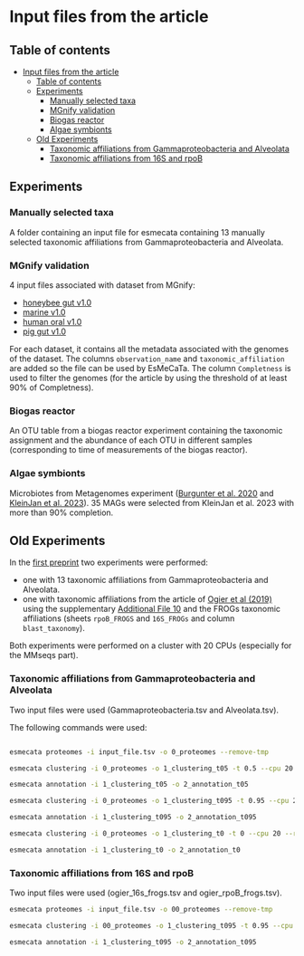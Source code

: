 # Input files from the article

## Table of contents
- [Input files from the article](#input-files-from-the-article)
  - [Table of contents](#table-of-contents)
  - [Experiments](#experiments)
    - [Manually selected taxa](#manually-selected-taxa)
    - [MGnify validation](#mgnify-validation)
    - [Biogas reactor](#biogas-reactor)
    - [Algae symbionts](#algae-symbionts)
  - [Old Experiments](#old-experiments)
    - [Taxonomic affiliations from Gammaproteobacteria and Alveolata](#taxonomic-affiliations-from-gammaproteobacteria-and-alveolata)
    - [Taxonomic affiliations from 16S and rpoB](#taxonomic-affiliations-from-16s-and-rpob)

## Experiments

### Manually selected taxa

A folder containing an input file for esmecata containing 13 manually selected taxonomic affiliations from Gammaproteobacteria and Alveolata.

### MGnify validation

4 input files associated with dataset from MGnify:
- [honeybee gut v1.0](https://ftp.ebi.ac.uk/pub/databases/metagenomics/mgnify_genomes/honeybee-gut/v1.0/)
- [marine v1.0](https://ftp.ebi.ac.uk/pub/databases/metagenomics/mgnify_genomes/marine/v1.0/)
- [human oral v1.0](https://ftp.ebi.ac.uk/pub/databases/metagenomics/mgnify_genomes/human-oral/v1.0/)
- [pig gut v1.0](https://ftp.ebi.ac.uk/pub/databases/metagenomics/mgnify_genomes/pig-gut/v1.0/)

For each dataset, it contains all the metadata associated with the genomes of the dataset. The columns `observation_name` and `taxonomic_affiliation` are added so the file can be used by EsMeCaTa.
The column `Completness` is used to filter the genomes (for the article by using the threshold of at least 90% of Completness).

### Biogas reactor

An OTU table from a biogas reactor experiment containing the taxonomic assignment and the abundance of each OTU in different samples (corresponding to time of measurements of the biogas reactor).

### Algae symbionts

Microbiotes from Metagenomes experiment ([Burgunter et al. 2020](https://doi.org/10.3389/fmars.2020.00085) and [KleinJan et al. 2023](https://doi.org/10.1111/mec.16766)). 35 MAGs were selected from KleinJan et al. 2023 with more than 90% completion.

## Old Experiments

In the [first preprint](https://www.biorxiv.org/content/10.1101/2022.03.16.484574v1) two experiments were performed:

- one with 13 taxonomic affiliations from Gammaproteobacteria and Alveolata.
- one with taxonomic affiliations from the article of [Ogier et al (2019)](https://bmcmicrobiol.biomedcentral.com/articles/10.1186/s12866-019-1546-z) using the supplementary [Additional File 10](https://static-content.springer.com/esm/art%3A10.1186%2Fs12866-019-1546-z/MediaObjects/12866_2019_1546_MOESM10_ESM.xlsx) and the FROGs taxonomic affiliations (sheets `rpoB_FROGS` and `16S_FROGs` and column `blast_taxonomy`).

Both experiments were performed on a cluster with 20 CPUs (especially for the MMseqs part).

### Taxonomic affiliations from Gammaproteobacteria and Alveolata

Two input files were used (Gammaproteobacteria.tsv and Alveolata.tsv).

The following commands were used:

```bash

esmecata proteomes -i input_file.tsv -o 0_proteomes --remove-tmp

esmecata clustering -i 0_proteomes -o 1_clustering_t05 -t 0.5 --cpu 20 --remove-tmp

esmecata annotation -i 1_clustering_t05 -o 2_annotation_t05

esmecata clustering -i 0_proteomes -o 1_clustering_t095 -t 0.95 --cpu 20 --remove-tmp

esmecata annotation -i 1_clustering_t095 -o 2_annotation_t095

esmecata clustering -i 0_proteomes -o 1_clustering_t0 -t 0 --cpu 20 --remove-tmp

esmecata annotation -i 1_clustering_t0 -o 2_annotation_t0
```

### Taxonomic affiliations from 16S and rpoB

Two input files were used (ogier_16s_frogs.tsv and ogier_rpoB_frogs.tsv).

```bash
esmecata proteomes -i input_file.tsv -o 00_proteomes --remove-tmp

esmecata clustering -i 00_proteomes -o 1_clustering_t095 -t 0.95 --cpu 20 --remove-tmp

esmecata annotation -i 1_clustering_t095 -o 2_annotation_t095
```